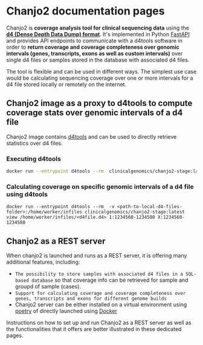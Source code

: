 # Chanjo2 documentation pages

Chanjo2 is <strong>coverage analysis tool for clinical sequencing data</strong> using the <strong>[d4 (Dense Depth Data Dump) format][d4-article]</strong>. 
It's implemented in Python [FastAPI][fastapi] and provides API endpoints to communicate with a d4tools software in order to 
<strong>return coverage and coverage completeness over genomic intervals (genes, transcripts, exons as well as custom intervals)</strong> over 
single d4 files or samples stored in the database with associated d4 files.


The tool is flexible and can be used in different ways. The simplest use case would be calculating sequencing coverage over one or more intervals for a d4 file stored locally or remotely on the internet.

## Chanjo2 image as a proxy to d4tools to compute coverage stats over genomic intervals of a d4 file

Chanjo2 image contains [d4tools][d4tools-tool] and can be used to directly retrieve statistics over d4 files.

### Executing d4tools
``` bash 
docker run --entrypoint d4tools --rm  clinicalgenomics/chanjo2-stage:latest
```

### Calculating coverage on specific genomic intervals of a d4 file using d4tools

``` shell
docker run --entrypoint d4tools --rm  -v <path-to-local-d4-files-folder>:/home/worker/infiles clinicalgenomics/chanjo2-stage:latest view /home/worker/infiles/<d4file.d4> 1:1234560-1234580 X:1234560-1234580
```

## Chanjo2 as a REST server

When chanjo2 is launched and runs as a REST server, it is offering many additional features, including:

* `The possibility to store samples with associated d4 files in a SQL-based database` so that coverage info can be retrieved for sample and groupd of sample (cases).
* `Support for calculating coverage and coverage completeness over genes, transcripts and exons for different genome builds`
* Chanjo2 server can be either installed on a virtual environment using [poetry][python-poetry] of directly launched using [Docker][docker]

Instructions on how to set up and run Chanjo2 as a REST server as well as the functionalities that it offers are better illustrated in these dedicated pages.


[d4-article]: https://www.nature.com/articles/s43588-021-00085-0
[d4tools-tool]: https://github.com/38/d4-format
[docker]: https://www.docker.com/ 
[fastapi]: https://fastapi.tiangolo.com/
[python-poetry]: https://python-poetry.org/
